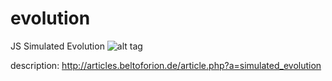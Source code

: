 # evolution
JS Simulated Evolution
![alt tag](http://style4web.ru/file/evolution.png)

description: http://articles.beltoforion.de/article.php?a=simulated_evolution
